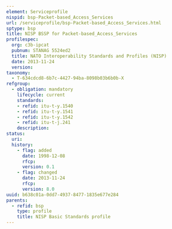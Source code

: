 ```yaml
---
element: Serviceprofile
nispid: bsp-Packet-based_Access_Services
url: /serviceprofile/bsp-Packet-based_Access_Services.html
sptype: bsp
title: NISP BSSP for Packet-based_Access_Services
profilespec:
  org: c3b-ipcat
  pubnum: STANAG 5524ed2
  title: NATO Interoperability Standards and Profiles (NISP)
  date: 2013-11-24
  version: 
taxonomy:
  - T-634cdcd8-6b7c-4427-94ba-8098b03b6b0b-X
refgroup:
  - obligation: mandatory
    lifecycle: current
    standards: 
    - refid: itu-t-y.1540
    - refid: itu-t-y.1541
    - refid: itu-t-y.1542
    - refid: itu-t-j.241
    description: 
status:
  uri: 
  history: 
    - flag: added
      date: 1998-12-08
      rfcp: 
      version: 0.1
    - flag: changed
      date: 2013-11-24
      rfcp: 
      version: 8.0
uuid: b638c01a-0dd7-4937-8477-1835e677e284
parents:
  - refid: bsp
    type: profile
    title: NISP Basic Standards profile
---
```


